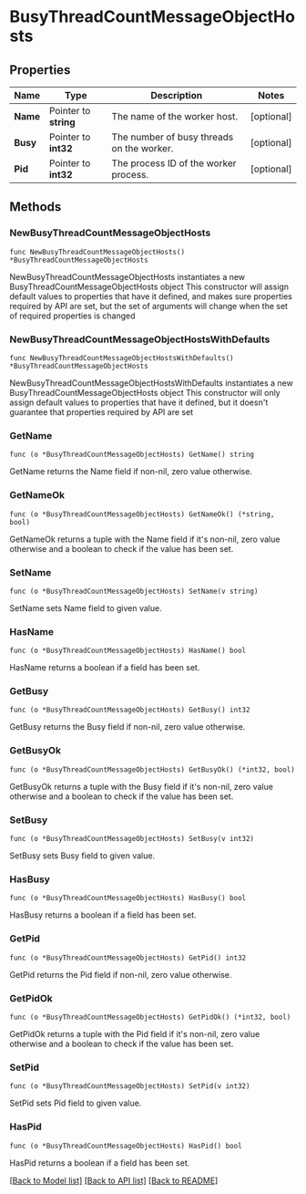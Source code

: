 # BusyThreadCountMessageObjectHosts

## Properties

Name | Type | Description | Notes
------------ | ------------- | ------------- | -------------
**Name** | Pointer to **string** | The name of the worker host. | [optional] 
**Busy** | Pointer to **int32** | The number of busy threads on the worker. | [optional] 
**Pid** | Pointer to **int32** | The process ID of the worker process. | [optional] 

## Methods

### NewBusyThreadCountMessageObjectHosts

`func NewBusyThreadCountMessageObjectHosts() *BusyThreadCountMessageObjectHosts`

NewBusyThreadCountMessageObjectHosts instantiates a new BusyThreadCountMessageObjectHosts object
This constructor will assign default values to properties that have it defined,
and makes sure properties required by API are set, but the set of arguments
will change when the set of required properties is changed

### NewBusyThreadCountMessageObjectHostsWithDefaults

`func NewBusyThreadCountMessageObjectHostsWithDefaults() *BusyThreadCountMessageObjectHosts`

NewBusyThreadCountMessageObjectHostsWithDefaults instantiates a new BusyThreadCountMessageObjectHosts object
This constructor will only assign default values to properties that have it defined,
but it doesn't guarantee that properties required by API are set

### GetName

`func (o *BusyThreadCountMessageObjectHosts) GetName() string`

GetName returns the Name field if non-nil, zero value otherwise.

### GetNameOk

`func (o *BusyThreadCountMessageObjectHosts) GetNameOk() (*string, bool)`

GetNameOk returns a tuple with the Name field if it's non-nil, zero value otherwise
and a boolean to check if the value has been set.

### SetName

`func (o *BusyThreadCountMessageObjectHosts) SetName(v string)`

SetName sets Name field to given value.

### HasName

`func (o *BusyThreadCountMessageObjectHosts) HasName() bool`

HasName returns a boolean if a field has been set.

### GetBusy

`func (o *BusyThreadCountMessageObjectHosts) GetBusy() int32`

GetBusy returns the Busy field if non-nil, zero value otherwise.

### GetBusyOk

`func (o *BusyThreadCountMessageObjectHosts) GetBusyOk() (*int32, bool)`

GetBusyOk returns a tuple with the Busy field if it's non-nil, zero value otherwise
and a boolean to check if the value has been set.

### SetBusy

`func (o *BusyThreadCountMessageObjectHosts) SetBusy(v int32)`

SetBusy sets Busy field to given value.

### HasBusy

`func (o *BusyThreadCountMessageObjectHosts) HasBusy() bool`

HasBusy returns a boolean if a field has been set.

### GetPid

`func (o *BusyThreadCountMessageObjectHosts) GetPid() int32`

GetPid returns the Pid field if non-nil, zero value otherwise.

### GetPidOk

`func (o *BusyThreadCountMessageObjectHosts) GetPidOk() (*int32, bool)`

GetPidOk returns a tuple with the Pid field if it's non-nil, zero value otherwise
and a boolean to check if the value has been set.

### SetPid

`func (o *BusyThreadCountMessageObjectHosts) SetPid(v int32)`

SetPid sets Pid field to given value.

### HasPid

`func (o *BusyThreadCountMessageObjectHosts) HasPid() bool`

HasPid returns a boolean if a field has been set.


[[Back to Model list]](../README.md#documentation-for-models) [[Back to API list]](../README.md#documentation-for-api-endpoints) [[Back to README]](../README.md)


